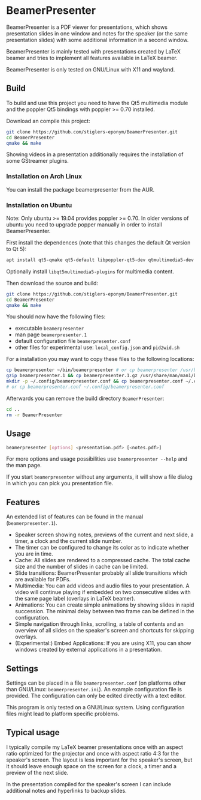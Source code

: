 # BeamerPresenter
BeamerPresenter is a PDF viewer for presentations, which shows presentation
slides in one window and notes for the speaker (or the same presentation
slides) with some additional information in a second window.

BeamerPresenter is mainly tested with presentations created by LaTeX beamer and
tries to implement all features available in LaTeX beamer.

BeamerPresenter is only tested on GNU/Linux with X11 and wayland.


## Build
To build and use this project you need to have the Qt5 multimedia module and the
poppler Qt5 bindings with poppler >= 0.70 installed.

Download an compile this project:
```sh
git clone https://github.com/stiglers-eponym/BeamerPresenter.git
cd BeamerPresenter
qmake && make
```
Showing videos in a presentation additionally requires the installation of some
GStreamer plugins.

### Installation on Arch Linux
You can install the package beamerpresenter from the AUR.

### Installation on Ubuntu
Note: Only ubuntu >= 19.04 provides poppler >= 0.70.
In older versions of ubuntu you need to upgrade popper manually in order to install BeamerPresenter.

First install the dependences (note that this changes the default Qt version to Qt 5):
```sh
apt install qt5-qmake qt5-default libpoppler-qt5-dev qtmultimedia5-dev
```
Optionally install `libqt5multimedia5-plugins` for multimedia content.

Then download the source and build:
```sh
git clone https://github.com/stiglers-eponym/BeamerPresenter.git
cd BeamerPresenter
qmake && make
```
You should now have the following files:

*	executable `beamerpresenter`
*	man page `beamerpresenter.1`
*	default configuration file `beamerpresenter.conf`
*	other files for experimental use: `local_config.json` and `pid2wid.sh`

For a installation you may want to copy these files to the following locations:
```sh
cp beamerpresenter ~/bin/beamerpresenter # or cp beamerpresenter /usr/bin/beamerpresenter
gzip beamerpresenter.1 && cp beamerpresenter.1.gz /usr/share/man/man1/beamerpresenter.1.gz
mkdir -p ~/.config/beamerpresenter.conf && cp beamerpresenter.conf ~/.config/beamerpresenter/beamerpresenter.conf
# or cp beamerpresenter.conf ~/.config/beamerpresenter.conf
```
Afterwards you can remove the build directory `BeamerPresenter`:
```sh
cd ..
rm -r BeamerPresenter
```


## Usage
```sh
beamerpresenter [options] <presentation.pdf> [<notes.pdf>]
```
For more options and usage possibilities use `beamerpresenter --help` and the
man page.

If you start `beamerpresenter` without any arguments, it will show a file dialog
in which you can pick you presentation file.


## Features
An extended list of features can be found in the manual (`beamerpresenter.1`).
*	Speaker screen showing notes, previews of the current and next slide, a
	timer, a clock and the current slide number.
*	The timer can be configured to change its color as to indicate whether you
	are in time.
*	Cache: All slides are rendered to a compressed cache.
	The total cache size and the number of slides in cache can be limited.
*	Slide transitions: BeamerPresenter probably all slide transitions which are
	available for PDFs.
*	Multimedia: You can add videos and audio files to your presentation.
	A video will continue playing if embedded on two consecutive slides with
	the same page label (overlays in LaTeX beamer).
*	Animations: You can create simple animations by showing slides in rapid
	succession. The minimal delay between two frame can be defined in the
	configuration.
*	Simple navigation through links, scrolling, a table of contents and an
	overview of all slides on the speaker's screen and shortcuts for skipping
	overlays.
*	(Experimental:) Embed Applications: If you are using X11, you can show
	windows created by external applications in a presentation.


## Settings
Settings can be placed in a file `beamerpresenter.conf` (on platforms other than
GNU/Linux: `beamerpresenter.ini`). An example configuration file is provided.
The configuration can only be edited directly with a text editor.

This program is only tested on a GNU/Linux system. Using configuration files might
lead to platform specific problems.


## Typical usage
I typically compile my LaTeX beamer presentations once with an aspect ratio
optimized for the projector and once with aspect ratio 4:3 for the speaker's
screen. The layout is less important for the speaker's screen, but it should
leave enough space on the screen for a clock, a timer and a preview of the next
slide.

In the presentation compiled for the speaker's screen I can include additional
notes and hyperlinks to backup slides.
